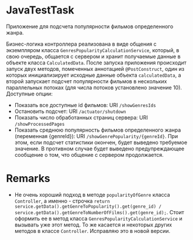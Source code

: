 # JavaTestTask

Приложение для подсчета популярности фильмов определенного жанра. 

Бизнес-логика контроллера реализована в виде общения с экземпляром класса `GenresPopularityCalculationService`, который, в свою очередь, общается с сервером и хранит получаемые данные в объекте класса `CalculatedData`. После запуска приложения происходит запуск двух методов, помеченных аннотацией `@PostConstruct`, один из которых инициализирует исходные данные объекта `calculatedData`, а второй запускает подсчет популярности фильмов в нескольких параллельных потоках (для числа потоков установлено значение 10). Доступные опции:

- Показать все доступные id фильмов: URI `/showGenresIds`
- Остановить подсчет: URI `/actuator/shutdown`
- Показать число обработанных страниц сервера: URI `/showProcessedPages`
- Показать среднюю популярность фильмов определенного жанра (переменная {genreId}): URI `/showGenrePopularity/{genreId}`. При этом, если подсчет статистики окончен, будет выведено требуемое значение. В противном случае будет выведено предупреждающее сообщение о том, что общение с сервером продолжается.


# Remarks

- Не очень хороший подход в методе `popularityOfGenre` класса `Controller`, а именно - строчка `return service.getData().getGenreToPopularity().get(genre_id) /
                service.getData().getGenreToNumberOfFilms().get(genre_id);`. Стоит оформить ее в метод класса `GenresPopularityCalculationService` и вызывать уже этот метод. То же касается и некоторых других методов в классе `Controller`. Исправляю это в новой версии.
